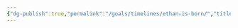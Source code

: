 ```yaml
---
{"dg-publish":true,"permalink":"/goals/timelines/ethan-is-born/","title":"Ethan is born!","tags":["timeline","personal"],"created":"","updated":""}
---
```



<span 
	  class='ob-timelines' 
	  data-date='1996-03-22' 
	  data-title='Ethan is born!' 
	  data-class='green' 
	  data-type='box' > 
</span>

